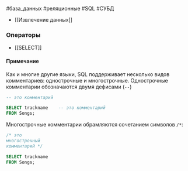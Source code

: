 #база_данных #реляционные #SQL #СУБД 

- [[Извлечение данных]]
### Операторы
- [[SELECT]]

#### Примечание
Как и многие другие языки, SQL поддерживает несколько видов комментариев: однострочные и многострочные. Однострочные комментарии обозначаются двумя дефисами (`--`)
```sql
-- это комментарий

SELECT trackname    -- это комментарий
FROM Songs;
```
Многострочные комментарии обрамляются сочетанием символов `/*`:
```sql
/* это
многострочный
комментарий */

SELECT trackname
FROM Songs;
